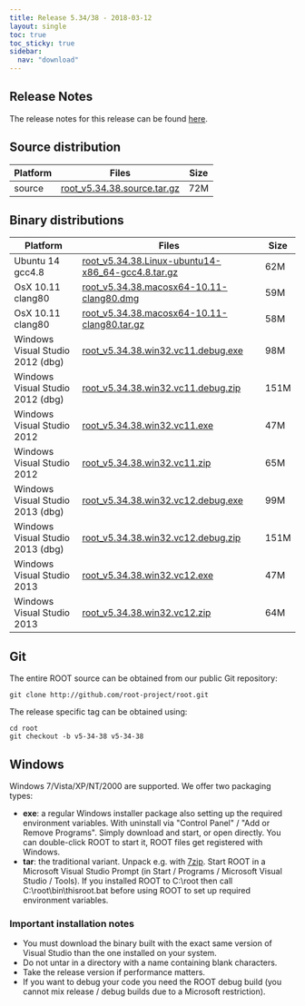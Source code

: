```yaml
---
title: Release 5.34/38 - 2018-03-12
layout: single
toc: true
toc_sticky: true
sidebar:
  nav: "download"
---
```


<!-- ## Highlights
NOT YET IMPLEMENTED
-->
## Release Notes
The release notes for this release can be found [here](/root-version-v5-34-00-patch-release-notes#38).

## Source distribution

| Platform       | Files | Size |
|-----------|-------|-----|
| source | [root_v5.34.38.source.tar.gz](https://root.cern.ch/download/root_v5.34.38.source.tar.gz) |  72M |


## Binary distributions

| Platform       | Files | Size |
|-----------|-------|-----|
| Ubuntu 14 gcc4.8 | [root_v5.34.38.Linux-ubuntu14-x86_64-gcc4.8.tar.gz](https://root.cern.ch/download/root_v5.34.38.Linux-ubuntu14-x86_64-gcc4.8.tar.gz) |  62M |
| OsX 10.11 clang80 | [root_v5.34.38.macosx64-10.11-clang80.dmg](https://root.cern.ch/download/root_v5.34.38.macosx64-10.11-clang80.dmg) |  59M |
| OsX 10.11 clang80 | [root_v5.34.38.macosx64-10.11-clang80.tar.gz](https://root.cern.ch/download/root_v5.34.38.macosx64-10.11-clang80.tar.gz) |  58M |
| Windows Visual Studio 2012 (dbg) | [root_v5.34.38.win32.vc11.debug.exe](https://root.cern.ch/download/root_v5.34.38.win32.vc11.debug.exe) |  98M |
| Windows Visual Studio 2012 (dbg) | [root_v5.34.38.win32.vc11.debug.zip](https://root.cern.ch/download/root_v5.34.38.win32.vc11.debug.zip) | 151M |
| Windows Visual Studio 2012 | [root_v5.34.38.win32.vc11.exe](https://root.cern.ch/download/root_v5.34.38.win32.vc11.exe) |  47M |
| Windows Visual Studio 2012 | [root_v5.34.38.win32.vc11.zip](https://root.cern.ch/download/root_v5.34.38.win32.vc11.zip) |  65M |
| Windows Visual Studio 2013 (dbg) | [root_v5.34.38.win32.vc12.debug.exe](https://root.cern.ch/download/root_v5.34.38.win32.vc12.debug.exe) |  99M |
| Windows Visual Studio 2013 (dbg) | [root_v5.34.38.win32.vc12.debug.zip](https://root.cern.ch/download/root_v5.34.38.win32.vc12.debug.zip) | 151M |
| Windows Visual Studio 2013 | [root_v5.34.38.win32.vc12.exe](https://root.cern.ch/download/root_v5.34.38.win32.vc12.exe) |  47M |
| Windows Visual Studio 2013 | [root_v5.34.38.win32.vc12.zip](https://root.cern.ch/download/root_v5.34.38.win32.vc12.zip) |  64M |


## Git
The entire ROOT source can be obtained from our public Git repository:

~~~
git clone http://github.com/root-project/root.git
~~~
The release specific tag can be obtained using:
~~~
cd root
git checkout -b v5-34-38 v5-34-38
~~~


## Windows
Windows 7/Vista/XP/NT/2000 are supported. We offer two packaging types:

 * **exe**: a regular Windows installer package also setting up the required environment variables. With uninstall via "Control Panel" / "Add or Remove Programs". Simply download and start, or open directly. You can double-click ROOT to start it, ROOT files get registered with Windows.
 * **tar**: the traditional variant. Unpack e.g. with [7zip](http://www.7-zip.org). Start ROOT in a Microsoft Visual Studio Prompt (in Start / Programs / Microsoft Visual Studio / Tools). If you installed ROOT to C:\root then call C:\root\bin\thisroot.bat before using ROOT to set up required environment variables.

### Important installation notes
 * You must download the binary built with the exact same version of Visual Studio than the one installed on your system.
 * Do not untar in a directory with a name containing blank characters.
 * Take the release version if performance matters.
 * If you want to debug your code you need the ROOT debug build (you cannot mix release / debug builds due to a Microsoft restriction).

